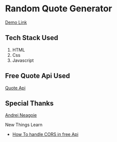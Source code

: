 # Random Quote Generator
[Demo Link](https://shubham441996.github.io/random-quotes-generator/)
## Tech Stack Used

1. HTML
2. Css
3. Javascript

## Free Quote Api Used

[Quote Api](http://api.forismatic.com/api/1.0/?method=getQuote&lang=en&format=json)

## Special Thanks

[Andrei Neagoie](https://twitter.com/andreineagoie?lang=en)

New Things Learn

- [How To handle CORS in free Api](https://cors-anywhere.herokuapp.com/)

